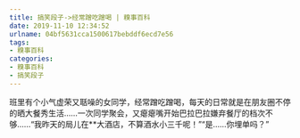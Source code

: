 ```yaml
---
title: 搞笑段子->经常蹭吃蹭喝 | 糗事百科
date: 2019-11-10 12:34:52
urlname: 04bf5631cca1500617bebddf6ecd7e56
tags: 
- 糗事百科
categories:
- 糗事百科
- 搞笑段子
---
```

班里有个小气虚荣又聒噪的女同学，经常蹭吃蹭喝，每天的日常就是在朋友圈不停的晒大餐秀生活……一次同学聚会，又瘪瘪嘴开始巴拉巴拉嫌弃餐厅的档次不够……“我昨天的局儿在**大酒店，不算酒水小三千呢！”“是……你埋单吗？”


